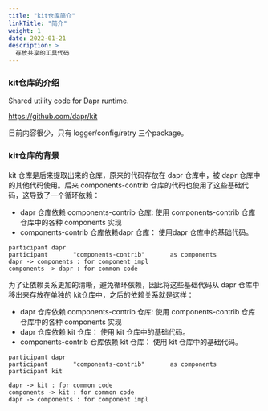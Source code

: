 ```yaml
---
title: "kit仓库简介"
linkTitle: "简介"
weight: 1
date: 2022-01-21
description: >
  存放共享的工具代码
---
```


### kit仓库的介绍

Shared utility code for Dapr runtime.

https://github.com/dapr/kit

目前内容很少，只有 logger/config/retry 三个package。

### kit仓库的背景

kit 仓库是后来提取出来的仓库，原来的代码存放在 dapr 仓库中，被 dapr 仓库中的其他代码使用。后来 components-contrib 仓库的代码也使用了这些基础代码，这导致了一个循环依赖：

- dapr 仓库依赖 components-contrib 仓库: 使用 components-contrib 仓库 仓库中的各种 components 实现
- components-contrib 仓库依赖dapr 仓库： 使用dapr 仓库中的基础代码。

```plantuml
participant dapr
participant       "components-contrib"       as components
dapr -> components : for component impl 
components -> dapr : for common code
```

为了让依赖关系更加的清晰，避免循环依赖，因此将这些基础代码从 dapr 仓库中移出来存放在单独的 kit仓库中，之后的依赖关系就是这样：

- dapr 仓库依赖 components-contrib 仓库: 使用 components-contrib 仓库 仓库中的各种 components 实现
- dapr 仓库依赖 kit 仓库： 使用 kit 仓库中的基础代码。
- components-contrib 仓库依赖 kit 仓库： 使用 kit 仓库中的基础代码。

```plantuml
participant dapr
participant       "components-contrib"       as components
participant kit

dapr -> kit : for common code
components -> kit : for common code
dapr -> components : for component impl 
```